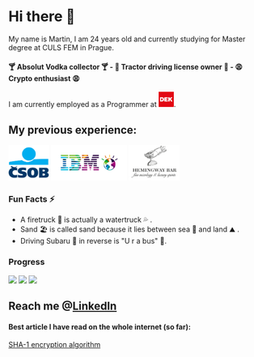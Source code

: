 # Hi there 👋

My name is Martin, I am 24 years old and currently studying for Master degree at CULS FEM in Prague.

#### :cocktail: Absolut Vodka collector :cocktail: - :tractor: Tractor driving license owner :tractor: - :weary: Crypto enthusiast :weary:

I am currently employed as a Programmer at <a href="https://dek.cz" target="_blank"><img src="https://github.com/MarvelousMartin/marvelousmartin/blob/main/assets/unnamed.jpg?raw=true" width="30" height="30"></a>.

## My previous experience: <br>
<a><img src="https://github.com/MarvelousMartin/marvelousmartin/blob/main/assets/csob-logo.png?raw=true" width="80" height="70">
<img src="https://github.com/MarvelousMartin/marvelousmartin/blob/main/assets/ibmlogo.png?raw=true" width="150" height="70">
<img src="https://github.com/MarvelousMartin/marvelousmartin/blob/main/assets/hemingway-bar-praha.png?raw=true" width="100" height="70">
</a>
<br>

### Fun Facts ⚡
-  A firetruck :fire_engine: is actually a watertruck :sweat_drops: .
-  Sand 🏖️ is called sand because it lies between sea 🌊 and land ⛰️ .
-  Driving Subaru :car: in reverse is "U r a bus" :bus:.


### Progress
<a href="https://www.codewars.com/users/HackerMannn"><img src="https://www.codewars.com/users/HackerMannn/badges/micro"></a>
<a href="https://cssbattle.dev/player/martinoak"><img src="https://cssbattle.dev/images/logo.svg" style="width:115px"></a>
<a href="https://stackoverflow.com/users/11426324/martin"><img src="https://149611589.v2.pressablecdn.com/wp-content/uploads/2016/07/stack-overflow.png" style="width:80px"></a>


## Reach me @[LinkedIn](https://www.linkedin.com/in/martin-dub/)


#### Best article I have read on the whole internet (so far):
[SHA-1 encryption algorithm](https://www.metamorphosite.com/one-way-hash-encryption-sha1-data-software)

